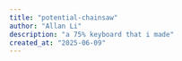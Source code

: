 ```yaml
---
title: "potential-chainsaw"
author: "Allan Li"
description: "a 75% keyboard that i made"
created_at: "2025-06-09"
---
```

